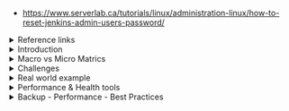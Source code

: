 - https://www.serverlab.ca/tutorials/linux/administration-linux/how-to-reset-jenkins-admin-users-password/
<details>
<summary>Reference links</summary>
<br>
  [the_support_bundle.pdf](https://github.com/rupeshpanwar/quick-bite/files/9112387/the_support_bundle.pdf)

  
    - https://support.cloudbees.com/hc/en-us/articles/222446987-Prepare-Jenkins-for-Support
    - https://www.cloudbees.com/blog/enterprise-jvm-administration-and-jenkins-performance
    - https://docs.cloudbees.com/docs/admin-resources/latest/jvm-troubleshooting/
    - https://support.cloudbees.com/hc/en-us/articles/230922208-Pipeline-Best-Practices
    - https://wiki.jenkins.io/display/JENKINS/Active+Directory+plugin
    - https://go.cloudbees.com - CloudBees Support Knowledge Base
    - https://gceasy.io - Online analysis of Java GC logs
    - https://fastthread.io - Online analysis of Java thread dumps
    - https://tinyurl.com/jenkins-jvm-args - Recommended JVM settings for Jenkins
    - https://tinyurl.com/jenkins-thread-dump - How to get a thread dump from Jenkins
    - https://www.cloudbees.com/blog/enterprise-jvm-administration-and-jenkins-performance
  
  Jenkins Health Advisor by CloudBees
https://docs.cloudbees.com/docs/admin-resources/latest/plugins/cloudbees-jenkins-advisor

🗞️ Jenkins Health Advisor by CloudBees
https://plugins.jenkins.io/cloudbees-jenkins-advisor/

🗞️ Support Core
https://plugins.jenkins.io/support-core/

🗞️ Generating a support bundle
https://docs.cloudbees.com/docs/admin-resources/latest/support-bundle/

🗞️ Prepare Jenkins for Support
https://support.cloudbees.com/hc/en-us/articles/222446987-Prepare-Jenkins-for-support

🗞️ Which URLs would I need to grant access to for my firewall or proxy?
https://support.cloudbees.com/hc/en-us/articles/360028853171-Which-URLs-would-I-need-to-grant-access-to-for-my-firewall-or-proxy-

🗞️ My friend, the support bundle
https://speakerdeck.com/aheritier/my-friend-the-support-bundle

✅ Arnaud on Twitter:
https://twitter.com/aheritier


</details>



<details>
<summary>Introduction</summary>
<br>

  <img width="724" alt="image" src="https://user-images.githubusercontent.com/75510135/169627828-f1366650-0ceb-4659-82de-c2129a6c76ce.png">
  
  <img width="748" alt="image" src="https://user-images.githubusercontent.com/75510135/169627639-6ca2bc9e-198c-4c20-a0c2-716d5903fbd0.png">

  <img width="732" alt="image" src="https://user-images.githubusercontent.com/75510135/169627763-111184cb-8b51-495a-bbc0-c0e149e2cf2f.png">

  
</details>

<details>
<summary>Macro vs Micro Matrics</summary>
<br>

  <img width="720" alt="image" src="https://user-images.githubusercontent.com/75510135/169627878-bcfa51af-8e32-43b3-99cc-dc1b2722d02d.png">

  <img width="611" alt="image" src="https://user-images.githubusercontent.com/75510135/169627903-fd4f2019-94f8-4ad6-a7b9-7c9b66717f53.png">

  <img width="720" alt="image" src="https://user-images.githubusercontent.com/75510135/169627925-d60a6847-e5fd-4501-b98f-40dcb488e222.png">

  <img width="684" alt="image" src="https://user-images.githubusercontent.com/75510135/169627982-337b2c02-f6d1-487e-bfc2-b240b282d041.png">

  <img width="697" alt="image" src="https://user-images.githubusercontent.com/75510135/169628024-7bcc09a3-ed85-4185-9431-9fac1c862015.png">

  
</details>

<details>
<summary>Challenges</summary>
<br>

  <img width="780" alt="image" src="https://user-images.githubusercontent.com/75510135/169628066-2385b1f3-d706-41f5-9029-e780a5183e63.png">

  <img width="677" alt="image" src="https://user-images.githubusercontent.com/75510135/169628271-2f5533cf-3717-4e94-96d4-229449e23220.png">

  <img width="652" alt="image" src="https://user-images.githubusercontent.com/75510135/169628332-a2767381-1d6e-4692-954d-de995fc9252a.png">

  <img width="696" alt="image" src="https://user-images.githubusercontent.com/75510135/169628346-a28ee590-e948-4a11-95d0-3265e3020ec9.png">

  <img width="691" alt="image" src="https://user-images.githubusercontent.com/75510135/169628356-1941a18f-0fdf-4226-992e-9f3ab4d38d1f.png">

  <img width="684" alt="image" src="https://user-images.githubusercontent.com/75510135/169628363-b8538112-4d06-4d56-9af4-7052810f44bb.png">

  <img width="571" alt="image" src="https://user-images.githubusercontent.com/75510135/169628377-c1cb60fd-3779-4035-958d-e90a4c329295.png">

  <img width="630" alt="image" src="https://user-images.githubusercontent.com/75510135/169628385-b55d14fb-a483-4512-b7fc-a3d651254b59.png">

  <img width="755" alt="image" src="https://user-images.githubusercontent.com/75510135/169628396-f96c8d4f-2516-42a3-815b-58d4e67a1171.png">

  <img width="657" alt="image" src="https://user-images.githubusercontent.com/75510135/169628401-afd11c9f-c803-4081-b565-8e752da8452c.png">

  <img width="644" alt="image" src="https://user-images.githubusercontent.com/75510135/169628409-f2288404-b256-432f-9b64-b614f24caf92.png">

  <img width="721" alt="image" src="https://user-images.githubusercontent.com/75510135/169628418-3e649e50-333d-4b25-8a99-8624dc25b759.png">

  <img width="608" alt="image" src="https://user-images.githubusercontent.com/75510135/169628435-f5c27f5b-5fea-40c8-aaf6-7e22eec0c7b6.png">

  <img width="681" alt="image" src="https://user-images.githubusercontent.com/75510135/169628461-7931b297-5d64-4d86-a221-3fa020c89600.png">

  <img width="734" alt="image" src="https://user-images.githubusercontent.com/75510135/169628466-6473755f-dff8-49e8-9581-2f356c8d86ec.png">

  <img width="783" alt="image" src="https://user-images.githubusercontent.com/75510135/169628593-390bd9e6-3070-4cd6-aabd-e525697bd35b.png">

  
</details>

<details>
<summary>Real world example</summary>
<br>

  <img width="739" alt="image" src="https://user-images.githubusercontent.com/75510135/169628624-809091df-75a4-4aaa-88b2-f4eeb1af8489.png">

  <img width="751" alt="image" src="https://user-images.githubusercontent.com/75510135/169628634-19e178a6-b59b-4606-840d-0e6b0b2635b4.png">

  <img width="717" alt="image" src="https://user-images.githubusercontent.com/75510135/169628646-1d262fd1-7662-4201-8889-25427b5dca7e.png">

  <img width="746" alt="image" src="https://user-images.githubusercontent.com/75510135/169628658-bf92ffdb-f282-4375-8a40-f8dcdfe95825.png">

  <img width="768" alt="image" src="https://user-images.githubusercontent.com/75510135/169628669-b07c240d-2096-445d-9641-fe01fdfecb3b.png">

  <img width="786" alt="image" src="https://user-images.githubusercontent.com/75510135/169628687-d4890eab-9a94-4136-80a3-47bcb90f8b5a.png">

  <img width="703" alt="image" src="https://user-images.githubusercontent.com/75510135/169628704-cd187d30-d00d-4081-8beb-310d06a2eb11.png">

  <img width="592" alt="image" src="https://user-images.githubusercontent.com/75510135/169628719-a494a8c7-14b7-4ca5-9b26-22dcd1d622a2.png">

  
</details>

<details>
<summary>Performance & Health tools</summary>
<br>
  
  <img width="769" alt="image" src="https://user-images.githubusercontent.com/75510135/178955969-37cc5b39-a873-46aa-a414-363c43ec0c3f.png">

  <img width="769" alt="image" src="https://user-images.githubusercontent.com/75510135/178957043-418e607c-d9e5-49e8-873e-12f7a9941d4b.png">

  <img width="769" alt="image" src="https://user-images.githubusercontent.com/75510135/178959953-93b55fe6-cc12-4ecb-8ddd-714d18216017.png">

  <img width="769" alt="image" src="https://user-images.githubusercontent.com/75510135/178960075-285f501b-4ea6-4f59-9409-876d3aefedee.png">

  <img width="769" alt="image" src="https://user-images.githubusercontent.com/75510135/178960605-d68b54df-7c55-4fb7-85c1-4eac83ca7d4f.png">

  <img width="769" alt="image" src="https://user-images.githubusercontent.com/75510135/178961610-38f89eef-6cb6-4943-8685-2631d08602bd.png">

  - generate n download bundle
  <img width="769" alt="image" src="https://user-images.githubusercontent.com/75510135/178981423-57a14e8e-126e-4cba-a5f7-0234ce0820e3.png">

  - performance warning
  <img width="769" alt="image" src="https://user-images.githubusercontent.com/75510135/178983660-342c552e-7e40-4942-ba2e-0e2c1cfdcbc2.png">

  <img width="769" alt="image" src="https://user-images.githubusercontent.com/75510135/178983728-55e34c7c-3499-48be-b628-cf5630c4acb8.png">

  <img width="769" alt="image" src="https://user-images.githubusercontent.com/75510135/178983810-a437be4f-baf7-4259-b03f-1aea14cf6708.png">

  <img width="769" alt="image" src="https://user-images.githubusercontent.com/75510135/178983927-8a5330b0-5425-48a3-8eb9-e29d21a06c3e.png">

  <img width="769" alt="image" src="https://user-images.githubusercontent.com/75510135/178984801-5ad82038-80aa-41c0-9cf9-f9b764cb6e4b.png">

  <img width="769" alt="image" src="https://user-images.githubusercontent.com/75510135/178988477-18136713-79ae-4d0a-a3e8-c8ab601be70c.png">

  <img width="769" alt="image" src="https://user-images.githubusercontent.com/75510135/178988432-99e03bfb-c79f-4bf5-ab31-a8eaa60527c7.png">

  
</details> 


<details>
<summary>Backup - Performance - Best Practices</summary>
<br>
  
  https://www.youtube.com/watch?v=9-DUVroz7yk
  
  ![image](https://user-images.githubusercontent.com/75510135/179143224-aee9f6bd-86af-48ae-866d-8c268eb8058f.png)

  ![image](https://user-images.githubusercontent.com/75510135/179149519-75e54f48-c7d1-4c72-880b-874ec88a1009.png)

  ![image](https://user-images.githubusercontent.com/75510135/179168975-a9df887d-67d7-4d7b-a8bc-96f132af4207.png)

  ![image](https://user-images.githubusercontent.com/75510135/179169977-14a2394d-45e7-47bb-b1bd-9209fef06cc2.png)

  ![image](https://user-images.githubusercontent.com/75510135/179170103-9eeb0504-6062-4684-b139-bfc8a460af78.png)

  ![image](https://user-images.githubusercontent.com/75510135/179170203-bc6bea0d-dc67-4201-bdac-38c20ab97a54.png)

  ![image](https://user-images.githubusercontent.com/75510135/179170338-c6718274-ef42-4352-a592-11dc7fa5fa9b.png)

  ![image](https://user-images.githubusercontent.com/75510135/179170558-6fcce3a7-9700-4fe1-972f-51de5af4d27f.png)

  ![image](https://user-images.githubusercontent.com/75510135/179170615-46232fad-63e6-4421-8afc-335871c9c925.png)

  ![image](https://user-images.githubusercontent.com/75510135/179170923-d792c030-d53d-4e82-854d-abd741e806fc.png)

  ![image](https://user-images.githubusercontent.com/75510135/179171000-04355cb4-1880-4a34-968b-a5a5f52decaf.png)

  ![image](https://user-images.githubusercontent.com/75510135/179171367-af27d034-a030-4ab9-94f8-604ad3ccc3d6.png)

  ![image](https://user-images.githubusercontent.com/75510135/179171498-b93cc95f-b4f3-4c2d-b7a4-2016089269a6.png)

  ![image](https://user-images.githubusercontent.com/75510135/179171532-0676ee5c-f8a4-4425-bb56-cd9f4cd96a7f.png)

  - challenge with admin
  ![image](https://user-images.githubusercontent.com/75510135/179172283-aa8788d2-7683-457b-b0e7-142f40ad4149.png)

  ![image](https://user-images.githubusercontent.com/75510135/179172567-ba7db2de-1945-4b4c-8fdd-bea7ccc1c0a9.png)

  - https://docs.cloudbees.com/docs/cloudbees-ci-kb/latest/client-and-managed-masters/how-to-add-java-arguments-to-jenkins
  
  ![image](https://user-images.githubusercontent.com/75510135/179173307-55117472-29e6-4ef8-89d6-3cfa68beff1d.png)

  ![image](https://user-images.githubusercontent.com/75510135/179173697-71c05e0e-95d1-4da4-ba2c-52eefebd4c74.png)

  - countdown
  ![image](https://user-images.githubusercontent.com/75510135/179173832-e5672350-61b0-4b25-bac2-674a19c46d53.png)

  ![image](https://user-images.githubusercontent.com/75510135/179174181-a90e158b-cdc8-4a5e-b6ad-edd292361049.png)

  - https://plugins.jenkins.io/jobConfigHistory/
  
  - backup
  ![image](https://user-images.githubusercontent.com/75510135/179175063-c9397dca-0db7-4b47-9a24-c9e12caa6105.png)

  ![image](https://user-images.githubusercontent.com/75510135/179175332-12f5d3ed-59d8-495a-b8af-1efb081c1f17.png)

  - https://www.cloudbees.com/blog/enterprise-jvm-administration-and-jenkins-performance
 
  ![image](https://user-images.githubusercontent.com/75510135/179178910-47fdd6b2-1a24-4133-b77f-9439bf562a82.png)

  - real world data
  ![image](https://user-images.githubusercontent.com/75510135/179179811-e2add4c4-ff68-433c-86a2-512f934d6359.png)

  
  ![image](https://user-images.githubusercontent.com/75510135/179202234-c62ca630-5739-49f0-bb19-015fc213a8b4.png)

  
</details> 
